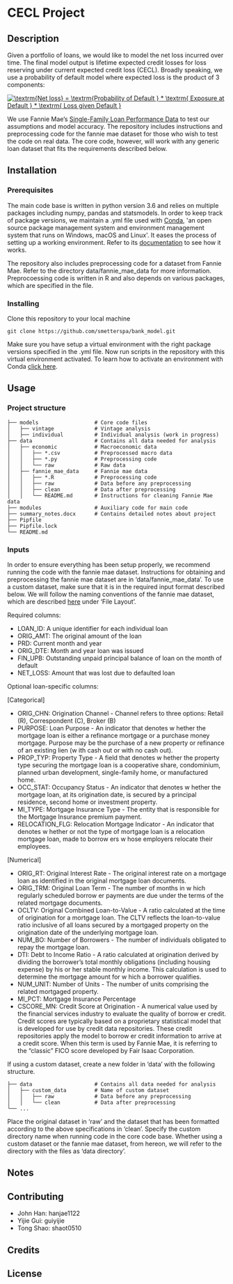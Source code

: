 # CECL Project

## Description

Given a portfolio of loans, we would like to model the net loss incurred over time. The final model output is lifetime expected credit losses for loss reserving under current expected credit loss (CECL). Broadly speaking, we use a probability of default model where expected loss is the product of 3 components:

<a href="https://www.codecogs.com/eqnedit.php?latex=\textrm{Net&space;loss}&space;=&space;\textrm{Probability&space;of&space;Default&space;}&space;*&space;\textrm{&space;Exposure&space;at&space;Default&space;}&space;*&space;\textrm{&space;Loss&space;given&space;Default&space;}" target="_blank"><img src="https://latex.codecogs.com/gif.latex?\textrm{Net&space;loss}&space;=&space;\textrm{Probability&space;of&space;Default&space;}&space;*&space;\textrm{&space;Exposure&space;at&space;Default&space;}&space;*&space;\textrm{&space;Loss&space;given&space;Default&space;}" title="\textrm{Net loss} = \textrm{Probability of Default } * \textrm{ Exposure at Default } * \textrm{ Loss given Default }" /></a>

We use Fannie Mae&rsquo;s [Single-Family Loan Performance Data](http://www.fanniemae.com/portal/funding-the-market/data/loan-performance-data.html) to test our assumptions and model accuracy. The repository includes instructions and preprocessing code for the fannie mae dataset for those who wish to test the code on real data. The core code, however, will work with any generic loan dataset that fits the requirements described below.

## Installation

### Prerequisites

The main code base is written in python version 3.6 and relies on multiple packages including numpy, pandas and statsmodels. In order to keep track of package versions, we maintain a .yml file used with [Conda](https://conda.io/docs/index.html), 'an open source package management system and environment management system that runs on Windows, macOS and Linux'. It eases the process of setting up a working environment. Refer to its [documentation](https://conda.io/docs/user-guide/tasks/manage-environments.html) to see how it works.

The repository also includes preprocessing code for a dataset from Fannie Mae. Refer to the directory data/fannie\_mae\_data for more information. Preprocoessing code is written in R and also depends on various packages, which are specified in the file.

### Installing

Clone this repository to your local machine

    git clone https://github.com/smetterspa/bank_model.git

Make sure you have setup a virtual environment with the right package versions specified in the .yml file. Now run scripts in the repository with this virtual environment activated. To learn how to activate an environment with Conda [click here](https://conda.io/docs/user-guide/tasks/manage-environments.html#activating-an-environment).

## Usage

### Project structure

    ├── models                  # Core code files
    │   ├── vintage             # Vintage analysis
    │   ├── individual          # Individual analysis (work in progress)
    ├── data                    # Contains all data needed for analysis
    │   ├── economic            # Macroeconomic data
    │   │   ├── *.csv           # Preprocessed macro data
    │   │   ├── *.py            # Preprocessing code
    │   │   └── raw             # Raw data
    │   ├── fannie_mae_data     # Fannie mae data
    │   │   ├── *.R             # Preprocessing code
    │   │   ├── raw             # Data before any preprocessing
    │   │   ├── clean           # Data after preprocessing
    │   │   └── README.md       # Instructions for cleaning Fannie Mae data
    ├── modules                 # Auxiliary code for main code
    ├── summary_notes.docx      # Contains detailed notes about project
    ├── Pipfile
    ├── Pipfile.lock
    └── README.md

### Inputs

In order to ensure everything has been setup properly, we recommend running the code with the fannie mae dataset. Instructions for obtaining and preprocessing the fannie mae dataset are in &lsquo;data/fannie\_mae\_data&rsquo;. To use a custom dataset, make sure that it is in the required input format described below. We will follow the naming conventions of the fannie mae dataset, which are described [here](http://www.fanniemae.com/portal/funding-the-market/data/loan-performance-data.html) under &lsquo;File Layout&rsquo;.

Required columns:
-   LOAN\_ID: A unique identifier for each individual loan
-   ORIG\_AMT: The original amount of the loan
-   PRD: Current month and year
-   ORIG\_DTE: Month and year loan was issued
-   FIN\_UPB: Outstanding unpaid principal balance of loan on the month of default
-   NET\_LOSS: Amount that was lost due to defaulted loan

Optional loan-specific columns:

[Categorical]
-   ORIG\_CHN: Origination Channel - Channel refers to three options: Retail (R), Correspondent (C), Broker (B)
-   PURPOSE: Loan Purpose - An indicator that denotes w hether the mortgage loan is either a refinance mortgage or a purchase money mortgage. Purpose may be the purchase of a new property or refinance of an existing lien (w ith cash out or with no cash out).
-   PROP\_TYP: Property Type - A field that denotes w hether the property type securing the mortgage loan is a cooperative share, condominium, planned urban development, single-family home, or manufactured home.
-   OCC\_STAT: Occupancy Status - An indicator that denotes w hether the mortgage loan, at its origination date, is secured by a principal residence, second home or investment property.
-   MI\_TYPE: Mortgage Insurance Type - The entity that is responsible for the Mortgage Insurance premium payment.
-   RELOCATION\_FLG: Relocation Mortgage Indicator - An indicator that denotes w hether or not the type of mortgage loan is a relocation mortgage loan, made to borrow ers w hose employers relocate their employees.

[Numerical]
-   ORIG\_RT: Original Interest Rate - The original interest rate on a mortgage loan as identified in the original mortgage loan documents.
-   ORIG\_TRM: Original Loan Term - The number of months in w hich regularly scheduled borrow er payments are due under the terms of the related mortgage documents.
-   OCLTV: Original Combined Loan-to-Value - A ratio calculated at the time of origination for a mortgage loan. The CLTV reflects the loan-to-value ratio inclusive of all loans secured by a mortgaged property on the origination date of the underlying mortgage loan.
-   NUM\_BO: Number of Borrowers - The number of individuals obligated to repay the mortgage loan.
-   DTI: Debt to Income Ratio - A ratio calculated at origination derived by dividing the borrower’s total monthly obligations (including housing expense) by his or her stable monthly income. This calculation is used to determine the mortgage amount for w hich a borrower qualifies.
-   NUM\_UNIT: Number of Units - The number of units comprising the related mortgaged property.
-   MI\_PCT: Mortgage Insurance Percentage
-   CSCORE\_MN: Credit Score at Origination - A numerical value used by the financial services industry to evaluate the quality of borrow er credit. Credit scores are typically based on a proprietary statistical model that is developed for use by credit data repositories. These credit repositories apply the model to borrow er credit information to arrive at a credit score. When this term is used by Fannie Mae, it is referring to the &ldquo;classic&rdquo; FICO score developed by Fair Isaac Corporation.

If using a custom dataset, create a new folder in &lsquo;data&rsquo; with the following structure.

    ├── data                    # Contains all data needed for analysis
    │   ├── custom_data         # Name of custom dataset
    │   │   ├── raw             # Data before any preprocessing
    │   │   └── clean           # Data after preprocessing
    └── ...

Place the original dataset in &lsquo;raw&rsquo; and the dataset that has been formatted according to the above specifications in &lsquo;clean&rsquo;. Specify the custom directory name when running code in the core code base. Whether using a custom dataset or the fannie mae dataset, from hereon, we will refer to the directory with the files as &lsquo;data directory&rsquo;.

## Notes

## Contributing
- John Han: hanjae1122
- Yijie Gui: guiyijie
- Tong Shao: shaot0510

## Credits

## License
